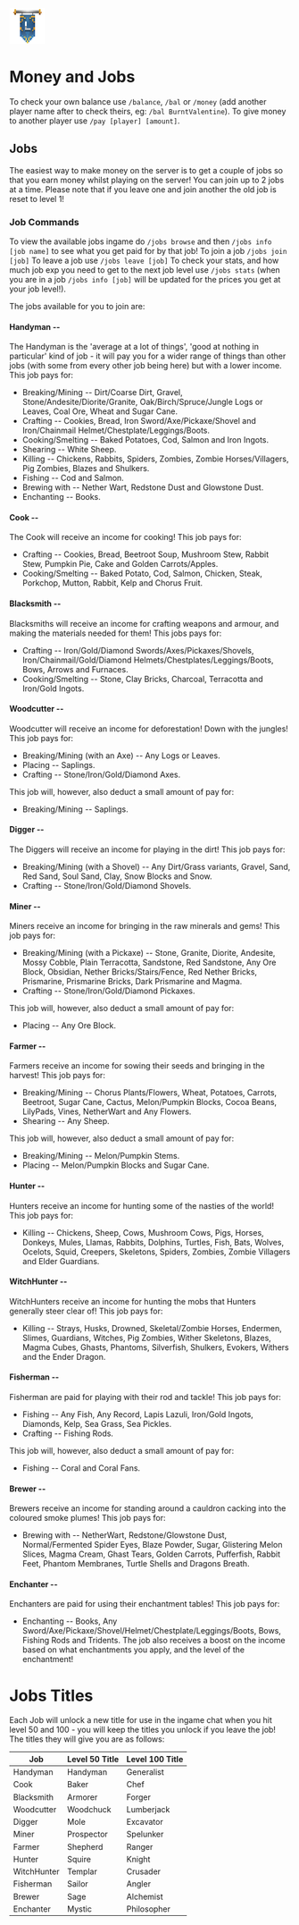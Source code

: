 ![ribbon](images/L-ribbon.png) 

# Money and Jobs

To check your own balance use `/balance`, `/bal` or `/money` (add another player name after to check theirs, eg: `/bal BurntValentine`).
To give money to another player use `/pay [player] [amount]`.

## Jobs

The easiest way to make money on the server is to get a couple of jobs so that you earn money whilst playing on the server!
You can join up to 2 jobs at a time.
Please note that if you leave one and join another the old job is reset to level 1!

### Job Commands

To view the available jobs ingame do `/jobs browse` and then `/jobs info [job name]` to see what you get paid for by that job!
To join a job `/jobs join [job]`
To leave a job use `/jobs leave [job]`
To check your stats, and how much job exp you need to get to the next job level use `/jobs stats` (when you are in a job `/jobs info [job]` will be updated for the prices you get at your job level!).


The jobs available for you to join are:
#### Handyman --
The Handyman is the 'average at a lot of things', 'good at nothing in particular' kind of job - it will pay you for a wider range of things than other jobs (with some from every other job being here) but with a lower income.
This job pays for:
- Breaking/Mining -- Dirt/Coarse Dirt, Gravel, Stone/Andesite/Diorite/Granite, Oak/Birch/Spruce/Jungle Logs or Leaves, Coal Ore, Wheat and Sugar Cane.
- Crafting -- Cookies, Bread, Iron Sword/Axe/Pickaxe/Shovel and Iron/Chainmail Helmet/Chestplate/Leggings/Boots.
- Cooking/Smelting -- Baked Potatoes, Cod, Salmon and Iron Ingots.
- Shearing -- White Sheep.
- Killing -- Chickens, Rabbits, Spiders, Zombies, Zombie Horses/Villagers, Pig Zombies, Blazes and Shulkers.
- Fishing -- Cod and Salmon.
- Brewing with -- Nether Wart, Redstone Dust and Glowstone Dust.
- Enchanting -- Books.

#### Cook --
The Cook will receive an income for cooking! 
This job pays for:
- Crafting -- Cookies, Bread, Beetroot Soup, Mushroom Stew, Rabbit Stew, Pumpkin Pie, Cake and Golden Carrots/Apples.
- Cooking/Smelting -- Baked Potato, Cod, Salmon, Chicken, Steak, Porkchop, Mutton, Rabbit, Kelp and Chorus Fruit.

#### Blacksmith --
Blacksmiths will receive an income for crafting weapons and armour, and making the materials needed for them!
This jobs pays for:
- Crafting -- Iron/Gold/Diamond Swords/Axes/Pickaxes/Shovels, Iron/Chainmail/Gold/Diamond Helmets/Chestplates/Leggings/Boots, Bows, Arrows and Furnaces.
- Cooking/Smelting -- Stone, Clay Bricks, Charcoal, Terracotta and Iron/Gold Ingots.

#### Woodcutter --
Woodcutter will receive an income for deforestation! Down with the jungles!
This job pays for:
- Breaking/Mining (with an Axe) -- Any Logs or Leaves.
- Placing -- Saplings.
- Crafting -- Stone/Iron/Gold/Diamond Axes.

This job will, however, also deduct a small amount of pay for:
- Breaking/Mining -- Saplings.

#### Digger --
The Diggers will receive an income for playing in the dirt!
This job pays for:
- Breaking/Mining (with a Shovel) -- Any Dirt/Grass variants, Gravel, Sand, Red Sand, Soul Sand, Clay, Snow Blocks and Snow.
- Crafting -- Stone/Iron/Gold/Diamond Shovels.

#### Miner --
Miners receive an income for bringing in the raw minerals and gems!
This job pays for:
- Breaking/Mining (with a Pickaxe) -- Stone, Granite, Diorite, Andesite, Mossy Cobble, Plain Terracotta, Sandstone, Red Sandstone, Any Ore Block, Obsidian, Nether Bricks/Stairs/Fence, Red Nether Bricks, Prismarine, Prismarine Bricks, Dark Prismarine and Magma.
- Crafting -- Stone/Iron/Gold/Diamond Pickaxes.

This job will, however, also deduct a small amount of pay for:
- Placing -- Any Ore Block.

#### Farmer --
Farmers receive an income for sowing their seeds and bringing in the harvest!
This job pays for:
- Breaking/Mining -- Chorus Plants/Flowers, Wheat, Potatoes, Carrots, Beetroot, Sugar Cane, Cactus, Melon/Pumpkin Blocks, Cocoa Beans, LilyPads, Vines, NetherWart and Any Flowers.
- Shearing -- Any Sheep.

This job will, however, also deduct a small amount of pay for:
- Breaking/Mining -- Melon/Pumpkin Stems.
- Placing -- Melon/Pumpkin Blocks and Sugar Cane.

#### Hunter --
Hunters receive an income for hunting some of the nasties of the world!
This job pays for:
- Killing -- Chickens, Sheep, Cows, Mushroom Cows, Pigs, Horses, Donkeys, Mules, Llamas, Rabbits, Dolphins, Turtles, Fish, Bats, Wolves, Ocelots, Squid, Creepers, Skeletons, Spiders, Zombies, Zombie Villagers and Elder Guardians.

#### WitchHunter --
WitchHunters receive an income for hunting the mobs that Hunters generally steer clear of!
This job pays for:
- Killing -- Strays, Husks, Drowned, Skeletal/Zombie Horses, Endermen, Slimes, Guardians, Witches, Pig Zombies, Wither Skeletons, Blazes, Magma Cubes, Ghasts, Phantoms, Silverfish, Shulkers, Evokers, Withers and the Ender Dragon.

#### Fisherman --
Fisherman are paid for playing with their rod and tackle!
This job pays for:
- Fishing -- Any Fish, Any Record, Lapis Lazuli, Iron/Gold Ingots, Diamonds, Kelp, Sea Grass, Sea Pickles.
- Crafting -- Fishing Rods.

This job will, however, also deduct a small amount of pay for:
- Fishing -- Coral and Coral Fans.

#### Brewer --
Brewers receive an income for standing around a cauldron cacking into the coloured smoke plumes!
This job pays for:
- Brewing with -- NetherWart, Redstone/Glowstone Dust, Normal/Fermented Spider Eyes, Blaze Powder, Sugar, Glistering Melon Slices, Magma Cream, Ghast Tears, Golden Carrots, Pufferfish, Rabbit Feet, Phantom Membranes, Turtle Shells and Dragons Breath.

#### Enchanter --
Enchanters are paid for using their enchantment tables!
This job pays for:
- Enchanting -- Books, Any Sword/Axe/Pickaxe/Shovel/Helmet/Chestplate/Leggings/Boots, Bows, Fishing Rods and Tridents.
The job also receives a boost on the income based on what enchantments you apply, and the level of the enchantment!


# Jobs Titles

Each Job will unlock a new title for use in the ingame chat when you hit level 50 and 100 - you will keep the titles you unlock if you leave the job! The titles they will give you are as follows:

|Job|Level 50 Title|Level 100 Title|
|---|---|---|
|Handyman|Handyman|Generalist|
|Cook|Baker|Chef|
|Blacksmith|Armorer|Forger|
|Woodcutter|Woodchuck|Lumberjack|
|Digger|Mole|Excavator|
|Miner|Prospector|Spelunker|
|Farmer|Shepherd|Ranger|
|Hunter|Squire|Knight|
|WitchHunter|Templar|Crusader|
|Fisherman|Sailor|Angler|
|Brewer|Sage|Alchemist|
|Enchanter|Mystic|Philosopher|
